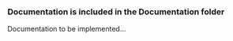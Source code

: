 ﻿### Documentation is included in the Documentation folder ###


Documentation to be implemented...
